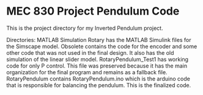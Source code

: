 # MEC 830 Project Pendulum Code
 
This is the project directory for my Inverted Pendulum project.

Directories:
MATLAB Simulation Rotary has the MATLAB Simulink files for the Simscape model.
Obsolete contains the code for the encoder and some other code that was not used in the final design.
It also has the old simulation of the linear slider model.
RotaryPendulum_Test1 has working code for only P control. This file was preserved because it has the main organization for the final program and remains as a fallback file.
RotaryPendulum contains RotaryPendulum.ino which is the arduino code that is responsible for balancing the pendulum. This is the finalized code.
